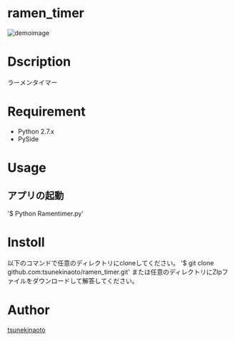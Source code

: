 ramen_timer
=====

![demoimage](./damoimage.png)

# Dscription
ラーメンタイマー

# Requirement

- Python 2.7.x
- PySide

# Usage
## アプリの起動
'$ Python Ramentimer.py'

# Instoll
以下のコマンドで任意のディレクトリにcloneしてください。
'$ git clone github.com:tsunekinaoto/ramen_timer.git'
または任意のディレクトリにZIpファイルをダウンロードして解答してください。

# Author
[tsunekinaoto](https://github.com/tsunekinaoto)


